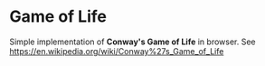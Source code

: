 # Game of Life

Simple implementation of **Conway's Game of Life** in browser. See https://en.wikipedia.org/wiki/Conway%27s_Game_of_Life
